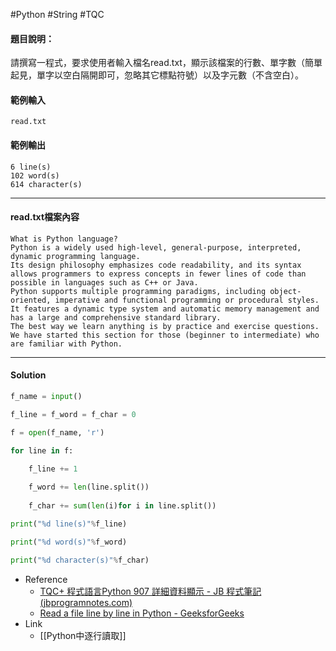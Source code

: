 #Python #String #TQC 
#### 題目說明：

請撰寫一程式，要求使用者輸入檔名read.txt，顯示該檔案的行數、單字數（簡單起見，單字以空白隔開即可，忽略其它標點符號）以及字元數（不含空白）。

#### 範例輸入

```
read.txt
```

#### 範例輸出

```
6 line(s)
102 word(s)
614 character(s)
```
---
#### read.txt檔案內容
```
What is Python language?
Python is a widely used high-level, general-purpose, interpreted, dynamic programming language.
Its design philosophy emphasizes code readability, and its syntax allows programmers to express concepts in fewer lines of code than possible in languages such as C++ or Java.
Python supports multiple programming paradigms, including object-oriented, imperative and functional programming or procedural styles.
It features a dynamic type system and automatic memory management and has a large and comprehensive standard library.
The best way we learn anything is by practice and exercise questions. We have started this section for those (beginner to intermediate) who are familiar with Python.
```

---
#### Solution

```python linenums="1" 
f_name = input()

f_line = f_word = f_char = 0

f = open(f_name, 'r')

for line in f:

	f_line += 1
	
	f_word += len(line.split())
	
	f_char += sum(len(i)for i in line.split())

print("%d line(s)"%f_line)

print("%d word(s)"%f_word)

print("%d character(s)"%f_char)
```
- Reference
	- [TQC+ 程式語言Python 907 詳細資料顯示 - JB 程式筆記 (jbprogramnotes.com)](https://jbprogramnotes.com/2020/05/tqc-%e7%a8%8b%e5%bc%8f%e8%aa%9e%e8%a8%80python-907-%e8%a9%b3%e7%b4%b0%e8%b3%87%e6%96%99%e9%a1%af%e7%a4%ba/)
	- [Read a file line by line in Python - GeeksforGeeks](https://www.geeksforgeeks.org/read-a-file-line-by-line-in-python/)
- Link
	- [[Python中逐行讀取]]
	